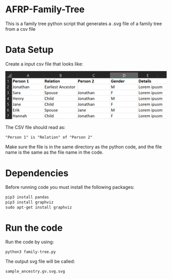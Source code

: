 # AFRP-Family-Tree
This is a family tree python script that generates a .svg file of a family
tree from a csv file

# Data Setup
Create a input csv file that looks like:

![CSV Sample](images/csv_sample.jpg)

The CSV file should read as: 

    "Person 1" is "Relation" of "Person 2"

Make sure the file is in the same directory as the python code, and the file name is the same as the file name in the code.

# Dependencies
Before running code you must install the following packages:

```
pip3 install pandas
pip3 install graphviz
sudo apt-get install graphviz
```

# Run the code
Run the code by using: 
```
python3 family-tree.py
```

The output svg file will be called: 
```
sample_ancestry.gv.svg.svg
```
